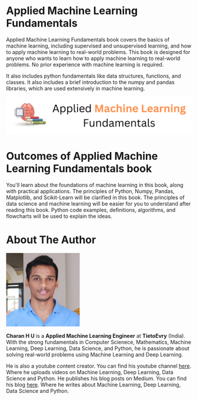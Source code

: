# Applied Machine Learning Fundamentals

Applied Machine Learning Fundamentals book covers the basics of machine learning, including supervised and unsupervised learning, and how to apply machine learning to real-world problems. This book is designed for anyone who wants to learn how to apply machine learning to real-world problems. No prior experience with machine learning is required.

It also includes python fundamentals like data structures, functions, and classes. It also includes a brief introduction to the numpy and pandas libraries, which are used extensively in machine learning.

![Applied Machine Learning Fundamentals](img/cover.png)

# Outcomes of Applied Machine Learning Fundamentals book
You'll learn about the foundations of machine learning in this book, along with practical applications. The principles of Python, Numpy, Pandas, Matplotlib, and Scikit-Learn will be clarified in this book. The principles of data science and machine learning will be easier for you to understand after reading this book. Python code examples, definitions, algorithms, and flowcharts will be used to explain the ideas.

# About The Author

![Charan H U](img/Charan_H_U.png)

**Charan H U** is a **Applied Machine Learning Engineer** at **TietoEvry** (India). With the strong fundamentals in Computer Scienece, Mathematics, Machine Learning, Deep Learning, Data Science, and Python, he is passionate about solving real-world problems using Machine Learning and Deep Learning. 

He is also a youtube content creator. You can find his youtube channel [here](https://youtube.com/charanahu). Where he uploads videos on Machine Learning, Deep Learning, Data Science and Python. He publishes his blog posts on Medium. You can find his blog [here](https://charanhu.medium.com/). Where he writes about Machine Learning, Deep Learning, Data Science and Python.
